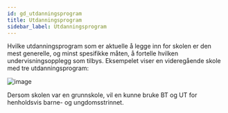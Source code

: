 ```yaml
---
id: gd_utdanningsprogram
title: Utdanningsprogram
sidebar_label: Utdanningsprogram
---
```

Hvilke utdanningsprogram som er aktuelle å legge inn for skolen er den mest generelle, og minst spesifikke måten, å fortelle hvilken undervisningsopplegg som tilbys.
Eksempelet viser en videregående skole med tre utdanningsprogram:

![image](https://user-images.githubusercontent.com/80097133/120633181-24541600-c46a-11eb-93d9-3e296a7504cc.png)

Dersom skolen var en grunnskole, vil en kunne bruke BT og UT for henholdsvis barne- og ungdomsstrinnet.
